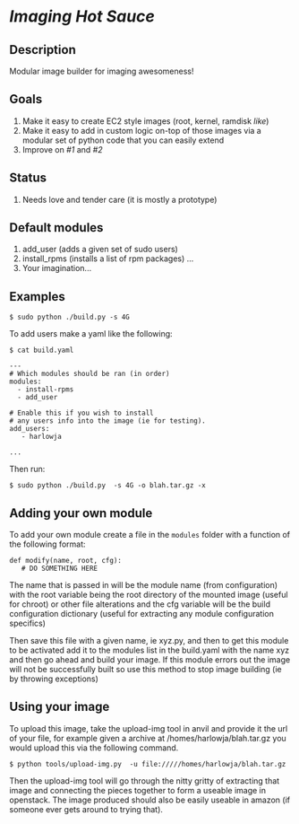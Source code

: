 *Imaging Hot Sauce*
========


Description
--------

Modular image builder for imaging awesomeness!

Goals
----

1. Make it easy to create EC2 style images (root, kernel, ramdisk *like*)
1. Make it easy to add in custom logic on-top of those images via a modular set of python code that you can easily extend
1. Improve on *#1* and *#2*


Status
--------

1. Needs love and tender care (it is mostly a prototype)


Default modules
--------

1. add_user (adds a given set of sudo users)
1. install_rpms (installs a list of rpm packages)
...
1000. Your imagination...

Examples
---- 

    $ sudo python ./build.py -s 4G

To add users make a yaml like the following:

    $ cat build.yaml 
    
    ---
    # Which modules should be ran (in order)
    modules:
      - install-rpms
      - add_user
    
    # Enable this if you wish to install
    # any users info into the image (ie for testing).
    add_users: 
       - harlowja
    
    ...

Then run:

    $ sudo python ./build.py  -s 4G -o blah.tar.gz -x

Adding your own module
---- 

To add your own module create a file in the `modules` folder with a function
of the following format:

    def modify(name, root, cfg):
       # DO SOMETHING HERE
    
The name that is passed in will be the module name (from configuration) with
the root variable being the root directory of the mounted image (useful for chroot) 
or other file alterations and the cfg variable will be the build configuration 
dictionary (useful for extracting any module configuration specifics)

Then save this file with a given name, ie xyz.py, and then to get this module
to be activated add it to the modules list in the build.yaml with the name
xyz and then go ahead and build your image. If this module errors out the image
will not be successfully built so use this method to stop image building (ie
by throwing exceptions)

Using your image
----

To upload this image, take the upload-img tool in anvil and provide it the url
of your file, for example given a archive at /homes/harlowja/blah.tar.gz
you would upload this via the following command.

    $ python tools/upload-img.py  -u file://///homes/harlowja/blah.tar.gz

Then the upload-img tool will go through the nitty gritty of extracting that
image and connecting the pieces together to form a useable image in openstack. 
The image produced should also be easily useable in amazon (if someone ever
gets around to trying that).

